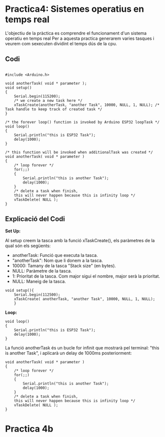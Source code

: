 # Practica4: Sistemes operatius en temps real

L'objectiu de la pràctica es comprendre el funcionament d'un sistema operatiu en temps real
Per a aquesta practica generarem varies tasques i veurem com sexecuten dividint el temps dús de la cpu.

## Codi

```

#include <Arduino.h>

void anotherTask( void * parameter );
void setup()
{
    Serial.begin(115200);
    /* we create a new task here */
    xTaskCreate(anotherTask, "another Task", 10000, NULL, 1, NULL); /* Task handle to keep track of created task */
}
 
/* the forever loop() function is invoked by Arduino ESP32 loopTask */
void loop()
{
    Serial.println("this is ESP32 Task");
    delay(1000);
}
 
/* this function will be invoked when additionalTask was created */
void anotherTask( void * parameter )
{
    /* loop forever */
    for(;;)
    {
        Serial.println("this is another Task");
        delay(1000);
    }
    /* delete a task when finish,
    this will never happen because this is infinity loop */
    vTaskDelete( NULL );
}
```

## Explicació del Codi

**Set Up:**

Al setup creem la tasca amb la funció xTaskCreate(), els paràmetres de la qual són els següents:

- anotherTask: Funció que executa la tasca.
- "anotherTask": Nom que li donem a la tasca.
- 10000: Tamany de la tasca "Stack size" (en bytes).
- NULL: Paràmetre de la tasca.
- 1:  Prioritat de la tasca. Com major sigui el nombre, major serà la prioritat.
- NULL: Maneig de la tasca.

```
void setup(){
    Serial.begin(112500);
    xTaskCreate( anotherTask, "another Task", 10000, NULL, 1, NULL); 
    }
```

**Loop:**

```
void loop()
{
    Serial.println("this is ESP32 Task");
    delay(1000);
}
```

La funció anotherTask és un bucle for infinit que mostrarà pel terminal: "this is another Task", i  aplicarà un delay de 1000ms posteriorment:

```
void anotherTask( void * parameter )
{
    /* loop forever */
    for(;;)
    {
        Serial.println("this is another Task");
        delay(1000);
    }
    /* delete a task when finish,
    this will never happen because this is infinity loop */
    vTaskDelete( NULL );
}
```

# Practica 4b
